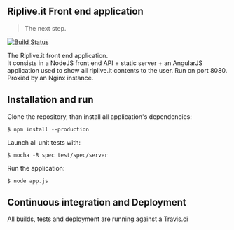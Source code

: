 ## Riplive.it Front end application
> The next step.

[![Build Status](https://travis-ci.org/ripliveit/riplive.it.svg?branch=master)](https://travis-ci.org/ripliveit/riplive.it)

The Riplive.it front end application.  
It consists in a NodeJS front end API + static server + an AngularJS application used to 
show all riplive.it contents to the user. 
Run on port 8080. 
Proxied by an Nginx instance.  

## Installation and run
Clone the repository, than install all application's dependencies:

    $ npm install --production

Launch all unit tests with:

	$ mocha -R spec test/spec/server

Run the application:

	$ node app.js

##  Continuous integration and Deployment

All builds, tests and deployment are running against a Travis.ci

